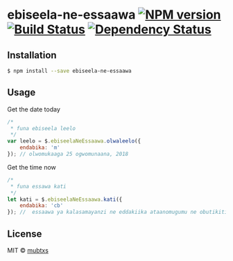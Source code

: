 # ebiseela-ne-essaawa [![NPM version][npm-image]][npm-url] [![Build Status][travis-image]][travis-url] [![Dependency Status][daviddm-image]][daviddm-url]
> 

## Installation

```sh
$ npm install --save ebiseela-ne-essaawa
```

## Usage

Get the date today
```js
/*
 * funa ebiseela leelo
 */
var leelo = $.ebiseelaNeEssaawa.olwaleelo({
    endabika: 'm'
}); // olwomukaaga 25 ogwomunaana, 2018
```

Get the time now
```js
/*
 * funa essawa kati
 */
let kati = $.ebiseelaNeEssaawa.kati({
    endabika: 'cb'
}); //  essaawa ya kalasamayanzi ne eddakiika ataanomugumu ne obutikitiki abilimububili
```

## License

MIT © [mubtxs](https://github.com/mubtxs)


[npm-image]: https://badge.fury.io/js/ebiseela-ne-essaawa.svg
[npm-url]: https://npmjs.org/package/ebiseela-ne-essaawa
[travis-image]: https://travis-ci.org/mubtxs/ebiseela-ne-essaawa.svg?branch=master
[travis-url]: https://travis-ci.org/mubtxs/ebiseela-ne-essaawa
[daviddm-image]: https://david-dm.org/mubtxs/ebiseela-ne-essaawa.svg?theme=shields.io
[daviddm-url]: https://david-dm.org/mubtxs/ebiseela-ne-essaawa